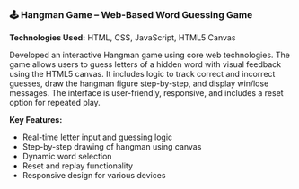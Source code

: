 ### 🕹️ Hangman Game – Web-Based Word Guessing Game  
**Technologies Used:** HTML, CSS, JavaScript, HTML5 Canvas

Developed an interactive Hangman game using core web technologies. The game allows users to guess letters of a hidden word with visual feedback using the HTML5 canvas. It includes logic to track correct and incorrect guesses, draw the hangman figure step-by-step, and display win/lose messages. The interface is user-friendly, responsive, and includes a reset option for repeated play.

**Key Features:**
- Real-time letter input and guessing logic  
- Step-by-step drawing of hangman using canvas  
- Dynamic word selection  
- Reset and replay functionality  
- Responsive design for various devices
